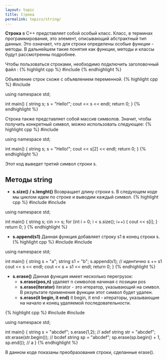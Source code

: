```yaml
---
layout: topic
title: Строка
permalink: topics/string/
---
```

**Строка** в C++ представляет собой особый класс. Класс, в терминах программирования, это элемент, описывающий абстрактный тип данных. Это означает, что для строки определены особые функции - методы. В дальнейшем такие понятия как функции, методы и классы будут рассмотренны подробнее.

Чтобы пользоваться строками, необходимо подключить заголовочный файл <string>:
{% highlight cpp %}
  #include <string>
{% endhighlight %}

Объявление строк схоже с объявлением переменной.
{% highlight cpp %}
  #include <string>
  
  using namespace std;
  
  int main()
  {
   string s;
   s = "Hello!";
   cout << s << endl;
   return 0;
  }
{% endhighlight %}

Строка также представляет собой массив символов. Значит, чтобы получить конкретный символ, можно использовать следующее:
{% highlight cpp %}
  #include <string>
  
  using namespace std;
  
  int main()
  {
   string s;
   s = "Hello!";
   cout << s[2] << endl;
   return 0;
  }
{% endhighlight %}
 
 Этот код выведет третий символ строки s.
 
## Методы string
 
* **s.size() / s.lenght()**
 Возвращает длину строки s. В следующем коде мы циклом идем по строке и выводим каждый символ.
{% highlight cpp %}
#include <iostream>
#include <string>

using namespace std;

int main()
{
	string s;
	cin >> s;
	for (int i = 0; i < s.size(); i++)
	{
		cout << s[i];
	}
	return 0;
}
{% endhighlight %}

* **s.append(s1)**
Данная функция добавляет строку s1 в конец строки s.
{% highlight cpp %}
#include <iostream>
#include <string>

using namespace std;

int main()
{
	string s = "a";
	string s1 = "b";
	s.append(s1); // идентично s += s1
	cout << s << endl; 
	cout << s + s1 << endl;
	return 0;
}
{% endhighlight %}

* **s.erase()**
Данная функция имеет несколько перегрузок:
 	* **s.erase(pos,n)** удаляет n символов начиная с позиции pos
 	* **s.erase(iterator)** iterator - это итератор, указывающий на символ. В результате применения функции этот символ будет удален.
 	* **s.erase(it begin, it end)** it begin, it end - итераторы, указывающие на начало и конец удаляемой последовательности. 
  
{% highlight cpp %}
#include <iostream>
#include <string>

using namespace std;

int main()
{
	string s = "abcdef";
	s.erase(1,2); // adef
	string str = "abcdef";
	str.erase(str.begin()); // bcdef
	string sp = "abcdef";
	sp.erase(sp.begin() + 1, sp.end()); // a
}
{% endhighlight %}

В данном коде показаны преобразования строки, сделанные erase().
